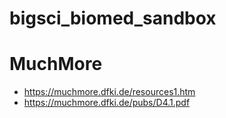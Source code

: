 # bigsci_biomed_sandbox

# MuchMore

* https://muchmore.dfki.de/resources1.htm 
* https://muchmore.dfki.de/pubs/D4.1.pdf 
